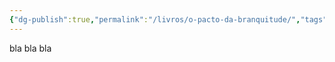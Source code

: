 ```yaml
---
{"dg-publish":true,"permalink":"/livros/o-pacto-da-branquitude/","tags":["livros"]}
---
```



bla bla bla